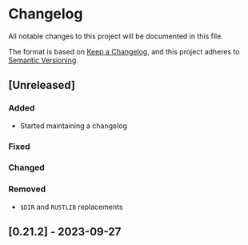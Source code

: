 # Changelog

All notable changes to this project will be documented in this file.

The format is based on [Keep a Changelog](https://keepachangelog.com/en/1.0.0/),
and this project adheres to [Semantic Versioning](https://semver.org/spec/v2.0.0.html).

## [Unreleased]

### Added

* Started maintaining a changelog

### Fixed

### Changed

### Removed

* `$DIR` and `RUSTLIB` replacements

## [0.21.2] - 2023-09-27
